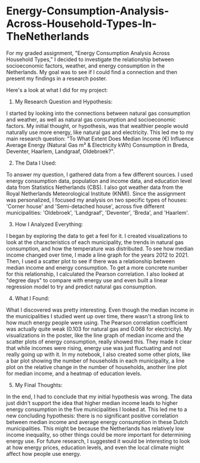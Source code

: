 # Energy-Consumption-Analysis-Across-Household-Types-In-TheNetherlands

For my graded assignment, "Energy Consumption Analysis Across Household Types," I decided to investigate the relationship between socioeconomic factors, weather, and energy consumption in the Netherlands. My goal was to see if I could find a connection and then present my findings in a research poster.

Here's a look at what I did for my project:

1. My Research Question and Hypothesis:

I started by looking into the connections between natural gas consumption and weather, as well as natural gas consumption and socioeconomic factors. My initial thought, or hypothesis, was that wealthier people would naturally use more energy, like natural gas and electricity. This led me to my main research question: "To What Extent Does Median Income (€) Influence Average Energy (Natural Gas m³ & Electricity kWh) Consumption in Breda, Deventer, Haarlem, Landgraaf, Oldebroek?".

2. The Data I Used:

To answer my question, I gathered data from a few different sources. I used energy consumption data, population and income data, and education level data from Statistics Netherlands (CBS). I also got weather data from the Royal Netherlands Meteorological Institute (KNMI). Since the assignment was personalized, I focused my analysis on two specific types of houses: 'Corner house' and 'Semi-detached house', across five different municipalities: 'Oldebroek', 'Landgraaf', 'Deventer', 'Breda', and 'Haarlem'.

3. How I Analyzed Everything:

I began by exploring the data to get a feel for it. I created visualizations to look at the characteristics of each municipality, the trends in natural gas consumption, and how the temperature was distributed. To see how median income changed over time, I made a line graph for the years 2012 to 2021. Then, I used a scatter plot to see if there was a relationship between median income and energy consumption. To get a more concrete number for this relationship, I calculated the Pearson correlation. I also looked at "degree days" to compare with energy use and even built a linear regression model to try and predict natural gas consumption.

4. What I Found:

What I discovered was pretty interesting. Even though the median income in the municipalities I studied went up over time, there wasn't a strong link to how much energy people were using. The Pearson correlation coefficient was actually quite weak (0.103 for natural gas and 0.068 for electricity). My visualizations in the poster, like the line graph of median income and the scatter plots of energy consumption, really showed this. They made it clear that while incomes were rising, energy use was just fluctuating and not really going up with it. In my notebook, I also created some other plots, like a bar plot showing the number of households in each municipality, a line plot on the relative change in the number of households, another line plot for median income, and a heatmap of education levels.

5. My Final Thoughts:

In the end, I had to conclude that my initial hypothesis was wrong. The data just didn't support the idea that higher median income leads to higher energy consumption in the five municipalities I looked at. This led me to a new concluding hypothesis: there is no significant positive correlation between median income and average energy consumption in these Dutch municipalities. This might be because the Netherlands has relatively low income inequality, so other things could be more important for determining energy use. For future research, I suggested it would be interesting to look at how energy prices, education levels, and even the local climate might affect how people use energy.

